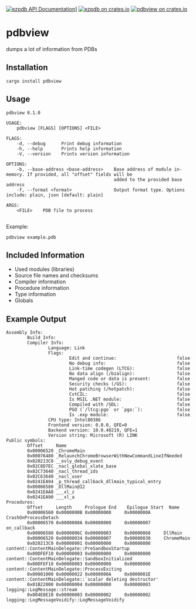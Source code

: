 [![ezpdb API Documentation](https://docs.rs/ezpdb/badge.svg)](https://docs.rs/ezpdb)]
[![ezpdb on crates.io](https://img.shields.io/crates/v/ezpdb.svg)](https://crates.io/crates/ezpdb)
[![pdbview on crates.io](https://img.shields.io/crates/v/pdbview.svg)](https://crates.io/crates/pdbview)

# pdbview

dumps a lot of information from PDBs

## Installation

```
cargo install pdbview
```

## Usage

```
pdbview 0.1.0

USAGE:
    pdbview [FLAGS] [OPTIONS] <FILE>

FLAGS:
    -d, --debug      Print debug information
    -h, --help       Prints help information
    -V, --version    Prints version information

OPTIONS:
    -b, --base-address <base-address>    Base address of module in-memory. If provided, all "offset" fields will be
                                         added to the provided base address
    -f, --format <format>                Output format type. Options include: plain, json [default: plain]

ARGS:
    <FILE>    PDB file to process
 
```

Example:

```
pdbview example.pdb
```

## Included Information

- Used modules (libraries)
- Source file names and checksums
- Compiler information
- Procedure information
- Type information
- Globals

## Example Output 

```
Assembly Info:
        Build Info:
        Compiler Info:
                Language: Link
                Flags:
                        Edit and continue:                       false
                        No debug info:                           false
                        Link-time codegen (LTCG):                false
                        No data align (/bzalign):                false
                        Manged code or data is present:          false
                        Security checks (/GS):                   false
                        Hot patching (/hotpatch):                false
                        CvtCIL:                                  false
                        Is MSIL .NET module:                     false
                        Compiled with /SDL:                      false
                        PGO (`/ltcg:pgo` or `pgo:`):             false
                        Is .exp module:                          false
                CPU type: Intel80386
                Frontend version: 0.0.0, QFE=0
                Backend version: 10.0.40219, QFE=1
                Version string: Microsoft (R) LINK
Public symbols:
        Offset     Name
        0x00006520 _ChromeMain
        0x00076480 _RelaunchChromeBrowserWithNewCommandLineIfNeeded
        0x020213C0 __ovly_debug_event
        0x02C8D7EC _nacl_global_xlate_base
        0x02C73640 _nacl_thread_ids
        0x02C63640 _nacl_user
        0x0241EA94 _p_thread_callback_dllmain_typical_entry
        0x00006580 _DllMain@12
        0x0241EAA8 ___xl_z
        0x0241EA90 ___xl_a
Procedures:
        Offset     Length     Prologue End    Epilogue Start  Name
        0x00006560 0x0000000B 0x00000000     0x0000000A     CrashOnProcessDetach
        0x00006570 0x0000000A 0x00000000     0x00000007     on_callback
        0x00006580 0x0000006C 0x00000003     0x00000068     DllMain
        0x00006520 0x00000034 0x00000007     0x00000030     ChromeMain
        0x020213C0 0x00000001 0x00000000     0x00000000     content::ContentMainDelegate::PreSandboxStartup
        0x00DFEF10 0x00000003 0x00000000     0x00000000     content::ContentMainDelegate::SandboxInitialized
        0x00DFEF10 0x00000003 0x00000000     0x00000000     content::ContentMainDelegate::ProcessExiting
        0x00001000 0x00000022 0x0000000A     0x0000001E     content::ContentMainDelegate::`scalar deleting destructor'
        0x01B22000 0x00000004 0x00000000     0x00000003     logging::LogMessage::stream
        0x004E0E10 0x00000003 0x00000002     0x00000002     logging::LogMessageVoidify::LogMessageVoidify
```
